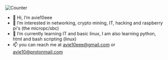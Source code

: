 
![Counter](https://komarev.com/ghpvc/?username=avie10eee)
- 👋 Hi, I’m avie10eee
- 👀 I’m interested in networking, crypto mining, IT, hacking and raspberry pi's (the micropc/sbc)
- 🌱 I’m currently learning IT and basic linux, I am also learning python, html and bash scripting (linux)
- 📫 you can reach me at avie10eee@gmail.com or avie10@protonmail.com
